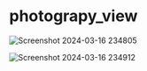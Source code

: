# photograpy_view

![Screenshot 2024-03-16 234805](https://github.com/rakshitingole1/photograpy_view/assets/142722562/72cb6c24-1243-4ad7-b035-c02d9576e448)

![Screenshot 2024-03-16 234912](https://github.com/rakshitingole1/photograpy_view/assets/142722562/f3ecd21f-7e44-4831-b753-f34d9706364b)
